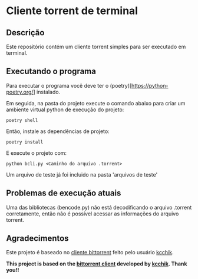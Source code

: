 # Cliente torrent de terminal
## Descrição
Este repositório contém um cliente torrent simples para ser executado em terminal.

## Executando o programa
Para executar o programa você deve ter o (poetry)[https://python-poetry.org/] instalado.

Em seguida, na pasta do projeto execute o comando abaixo para criar um ambiente virtual python de execução do projeto:

```
poetry shell
```

Então, instale as dependências de projeto:

```
poetry install
```

E execute o projeto com:

```
python bcli.py <Caminho do arquivo .torrent>
```

Um arquivo de teste já foi incluido na pasta 'arquivos de teste'

## Problemas de execução atuais
Uma das bibliotecas (bencode.py) não está decodificando o arquivo .torrent corretamente, então não é possível acessar as informações do arquivo torrent.

## Agradecimentos

Este projeto é baseado no [cliente bittorrent](https://github.com/kcchik/bittorrent-client) feito pelo usuário [kcchik](https://github.com/kcchik).

**This project is based on the [bittorrent client](https://github.com/kcchik/bittorrent-client) developed by [kcchik](https://github.com/kcchik). Thank you!!**